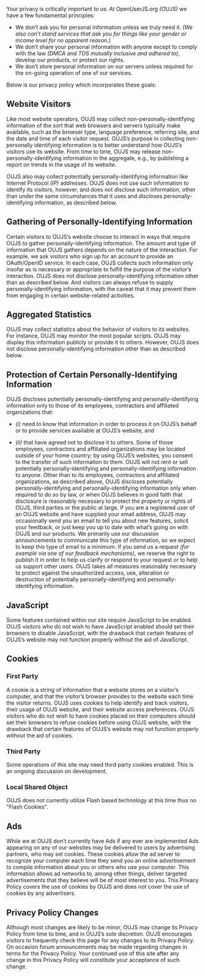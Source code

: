 Your privacy is critically important to us. At OpenUserJS.org *(OUJS)* we have a few fundamental principles:

* We don’t ask you for personal information unless we truly need it. *(We also can’t stand services that ask you for things like your gender or income level for no apparent reason.)*
* We don’t share your personal information with anyone except to comply with the law *(DMCA and TOS mutually inclusive and adhered to)*, develop our products, or protect our rights.
* We don’t store personal information on our servers unless required for the on-going operation of one of our services.

Below is our privacy policy which incorporates these goals:

## Website Visitors

Like most website operators, OUJS may collect non-personally-identifying information of the sort that web browsers and servers typically make available, such as the browser type, language preference, referring site, and the date and time of each visitor request. OUJS’s purpose in collecting non-personally identifying information is to better understand how OUJS’s visitors use its website. From time to time, OUJS may release non-personally-identifying information in the aggregate, e.g., by publishing a report on trends in the usage of its website.

OUJS also may collect potentially personally-identifying information like Internet Protocol *(IP)* addresses. OUJS does not use such information to identify its visitors, however, and does not disclose such information, other than under the same circumstances that it uses and discloses personally-identifying information, as described below.

## Gathering of Personally-Identifying Information

Certain visitors to OUJS’s website choose to interact in ways that require OUJS to gather personally-identifying information. The amount and type of information that OUJS gathers depends on the nature of the interaction. For example, we ask visitors who sign up for an account to provide an OAuth/OpenID service. In each case, OUJS collects such information only insofar as is necessary or appropriate to fulfill the purpose of the visitor’s interaction. OUJS does not disclose personally-identifying information other than as described below. And visitors can always refuse to supply personally-identifying information, with the caveat that it may prevent them from engaging in certain website-related activities.

## Aggregated Statistics

OUJS may collect statistics about the behavior of visitors to its websites. For instance, OUJS may monitor the most popular scripts. OUJS may display this information publicly or provide it to others. However, OUJS does not disclose personally-identifying information other than as described below.

## Protection of Certain Personally-Identifying Information

OUJS discloses potentially personally-identifying and personally-identifying information only to those of its employees, contractors and affiliated organizations that:

* *(i)* need to know that information in order to process it on OUJS’s behalf or to provide services available at OUJS’s website, and

* *(ii)* that have agreed not to disclose it to others. Some of those employees, contractors and affiliated organizations may be located outside of your home country; by using OUJS’s websites, you consent to the transfer of such information to them. OUJS will not rent or sell potentially personally-identifying and personally-identifying information to anyone. Other than to its employees, contractors and affiliated organizations, as described above, OUJS discloses potentially personally-identifying and personally-identifying information only when required to do so by law, or when OUJS believes in good faith that disclosure is reasonably necessary to protect the property or rights of OUJS, third parties or the public at large. If you are a registered user of an OUJS website and have supplied your email address, OUJS may occasionally send you an email to tell you about new features, solicit your feedback, or just keep you up to date with what’s going on with OUJS and our products. We primarily use our discussion announcements to communicate this type of information, so we expect to keep this type of email to a minimum. If you send us a request *(for example via one of our feedback mechanisms)*, we reserve the right to publish it in order to help us clarify or respond to your request or to help us support other users. OUJS takes all measures reasonably necessary to protect against the unauthorized access, use, alteration or destruction of potentially personally-identifying and personally-identifying information.

## JavaScript

Some features contained within our site require JavaScript to be enabled. OUJS visitors who do not wish to have JavaScript enabled should set their browsers to disable JavaScript, with the drawback that certain features of OUJS’s website may not function properly without the aid of JavaScript.

## Cookies

### First Party

A cookie is a string of information that a website stores on a visitor’s computer, and that the visitor’s browser provides to the website each time the visitor returns. OUJS uses cookies to help identify and track visitors, their usage of OUJS website, and their website access preferences. OUJS visitors who do not wish to have cookies placed on their computers should set their browsers to refuse cookies before using OUJS website, with the drawback that certain features of OUJS’s website may not function properly without the aid of cookies.

### Third Party

Some operations of this site may need third party cookies enabled. This is an ongoing discussion on development.

### Local Shared Object

OUJS does not currently utilize Flash based technology at this time thus no "Flash Cookies".

## Ads

While we at OUJS don't currently have Ads if any ever are implemented Ads appearing on any of our websites may be delivered to users by advertising partners, who may set cookies. These cookies allow the ad server to recognize your computer each time they send you an online advertisement to compile information about you or others who use your computer. This information allows ad networks to, among other things, deliver targeted advertisements that they believe will be of most interest to you. This Privacy Policy covers the use of cookies by OUJS and does not cover the use of cookies by any advertisers.

## Privacy Policy Changes

Although most changes are likely to be minor, OUJS may change its Privacy Policy from time to time, and in OUJS’s sole discretion. OUJS encourages visitors to frequently check this page for any changes to its Privacy Policy. On occasion forum announcements may be made regarding changes in terms for the Privacy Policy. Your continued use of this site after any change in this Privacy Policy will constitute your acceptance of such change.
